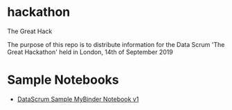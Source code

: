 # hackathon
The Great Hack

The purpose of this repo is to distribute information for the Data Scrum 'The Great Hackathon' held in London, 14th of September 2019

# Sample Notebooks

* [DataScrum Sample MyBinder Notebook v1](https://mybinder.org/v2/gh/datascrum/hackathon/master)
